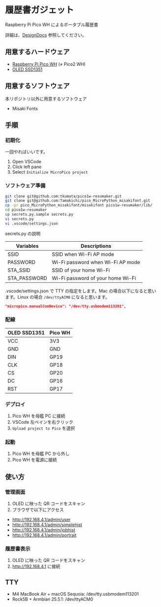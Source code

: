 # 履歴書ガジェット

Raspberry Pi Pico WH によるポータブル履歴書

詳細は、[DesignDocs](./docs/DesignDocs.md) 参照してください。

## 用意するハードウェア

- [Raspberry Pi Pico WH](https://www.raspberrypi.com/products/raspberry-pi-pico/) (≠ Pico2 WH)
- [OLED SSD1351](https://www.waveshare.com/product/displays/lcd-oled/lcd-oled-3/1.5inch-rgb-oled-module.htm)

## 用意するソフトウェア

本リポジトリ以外に用意するソフトウェア

- Misaki Fonts

## 手順

### 初期化

一回やればいいです。

1. Open VSCode
2. Click left pane
3. Select `Initialize MicroPico project`

### ソフトウェア準備

```bash
git clone git@github.com:tkumata/pico1w-resumaker.git
git clone git@github.com:Tamakichi/pico_MicroPython_misakifont.git
cp -pr pico_MicroPython_misakifont/misakifont pico1w-resumaker/lib/
cd pico1w-resumaker
cp secrets.py.sample secrets.py
vi secrets.py
vi .vscode/settings.json
```

secrets.py の説明

| Variables    | Descriptions                      |
| ------------ | --------------------------------- |
| SSID         | SSID when Wi-Fi AP mode           |
| PASSWORD     | Wi-Fi password when Wi-Fi AP mode |
| STA_SSID     | SSID of your home Wi-Fi           |
| STA_PASSWORD | Wi-Fi password of your home Wi-Fi |

.vscode/settings.json で TTY の指定をします。Mac の場合以下になると思います。Linux の場合 `/dev/ttyACM0` になると思います。

```json
"micropico.manualComDevice": "/dev/tty.usbmodem113201",
```

### 配線

| OLED SSD1351 | Pico WH |
| ------------ | ------- |
| VCC          | 3V3     |
| GND          | GND     |
| DIN          | GP19    |
| CLK          | GP18    |
| CS           | GP20    |
| DC           | GP16    |
| RST          | GP17    |

### デプロイ

1. Pico WH を母艦 PC に接続
2. VSCode 左ペインを右クリック
3. `Upload project to Pico` を選択

### 起動

1. Pico WH を母艦 PC から外し
2. Pico WH を電源に接続

## 使い方

### 管理画面

1. OLED に映った QR コードをスキャン
2. ブラウザで以下にアクセス

- http://192.168.4.1/admin/user
- http://192.168.4.1/admin/simplehist
- http://192.168.4.1/admin/jobhist
- http://192.168.4.1/admin/portrait

### 履歴書表示

1. OLED に映った QR コードをスキャン
2. http://192.168.4.1 に接続

## TTY

- M4 MacBook Air + macOS Sequoia: /dev/tty.usbmodem113201
- Rock5B + Armbian 25.5.1: /dev/ttyACM0
